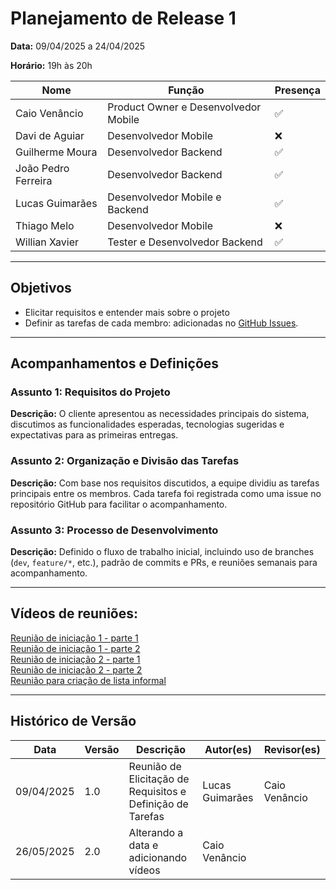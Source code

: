 # Planejamento de Release 1

**Data:** 09/04/2025 a 24/04/2025

**Horário:** 19h às 20h  

| Nome                  | Função                                | Presença |
|-----------------------|----------------------------------------|----------|
| Caio Venâncio         | Product Owner e Desenvolvedor Mobile   | ✅       |
| Davi de Aguiar        | Desenvolvedor Mobile                   | ❌       |
| Guilherme Moura       | Desenvolvedor Backend                  | ✅       |
| João Pedro Ferreira   | Desenvolvedor Backend                  | ✅       |
| Lucas Guimarães       | Desenvolvedor Mobile e Backend         | ✅       |
| Thiago Melo           | Desenvolvedor Mobile                   | ❌       |
| Willian Xavier        | Tester e Desenvolvedor Backend         | ✅       |

---

## Objetivos

- Elicitar requisitos e entender mais sobre o projeto
- Definir as tarefas de cada membro: adicionadas no [GitHub Issues](https://github.com/mdsreq-fga-unb/2025.1-T01-SeuPontoDigital/issues).

---

## Acompanhamentos e Definições

### Assunto 1: Requisitos do Projeto
**Descrição:** O cliente apresentou as necessidades principais do sistema, discutimos as funcionalidades esperadas, tecnologias sugeridas e expectativas para as primeiras entregas.

### Assunto 2: Organização e Divisão das Tarefas
**Descrição:** Com base nos requisitos discutidos, a equipe dividiu as tarefas principais entre os membros. Cada tarefa foi registrada como uma issue no repositório GitHub para facilitar o acompanhamento.

### Assunto 3: Processo de Desenvolvimento
**Descrição:** Definido o fluxo de trabalho inicial, incluindo uso de branches (`dev`, `feature/*`, etc.), padrão de commits e PRs, e reuniões semanais para acompanhamento.

---

## Vídeos de reuniões:
[Reunião de iniciação 1 - parte 1](https://youtu.be/-bqFkUIhdvk) <br>
[Reunião de iniciação 1 - parte 2](https://youtu.be/XC-78936bz8) <br>
[Reunião de iniciação 2 - parte 1](https://youtu.be/ErdNZmx0qYM) <br>
[Reunião de iniciação 2 - parte 2](https://youtu.be/pRnwasJdNgQ) <br>
[Reunião para criação de lista informal](https://youtu.be/rwppDLJ6t60) <br>

---

## Histórico de Versão

| Data       | Versão | Descrição                                                                 | Autor(es)         | Revisor(es)        |
|------------|--------|---------------------------------------------------------------------------|-------------------|--------------------|
| 09/04/2025 | 1.0    | Reunião de Elicitação de Requisitos e Definição de Tarefas                | Lucas Guimarães   | Caio Venâncio      |
| 26/05/2025 | 2.0    | Alterando a data e adicionando vídeos                                     | Caio Venâncio     |                    | 

